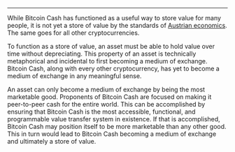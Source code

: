 ---
While Bitcoin Cash has functioned as a useful way to store value for many people, it is not yet a store of value by the standards of [Austrian economics](https://mises.org/wire/cryptocurrency-money-store-value-or-medium-exchange). The same goes for all other cryptocurrencies.

To function as a store of value, an asset must be able to hold value over time without depreciating. This property of an asset is technically metaphorical and incidental to first becoming a medium of exchange. Bitcoin Cash, along with every other cryptocurrency, has yet to become a medium of exchange in any meaningful sense.

An asset can only become a medium of exchange by being the most marketable good. Proponents of Bitcoin Cash are focused on making it peer-to-peer cash for the entire world. This can be accomplished by ensuring that Bitcoin Cash is the most accessible, functional, and programmable value transfer system in existence. If that is accomplished, Bitcoin Cash may position itself to be more marketable than any other good. This in turn would lead to Bitcoin Cash becoming a medium of exchange and ultimately a store of value.